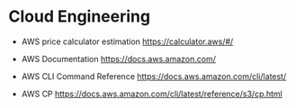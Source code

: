 # Cloud Engineering

- AWS price calculator estimation
  https://calculator.aws/#/

- AWS Documentation
  https://docs.aws.amazon.com/

- AWS CLI Command Reference
  https://docs.aws.amazon.com/cli/latest/

- AWS CP
  https://docs.aws.amazon.com/cli/latest/reference/s3/cp.html